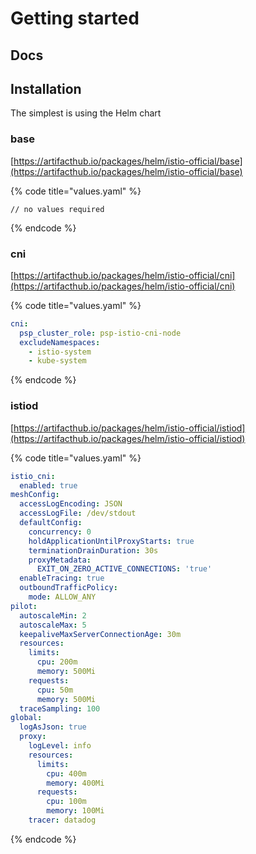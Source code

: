 # Getting started

## Docs

## Installation

The simplest is using the Helm chart

### base

[https://artifacthub.io/packages/helm/istio-official/base](https://artifacthub.io/packages/helm/istio-official/base)

{% code title="values.yaml" %}
```
// no values required
```
{% endcode %}

### cni

[https://artifacthub.io/packages/helm/istio-official/cni](https://artifacthub.io/packages/helm/istio-official/cni)

{% code title="values.yaml" %}
```yaml
cni:
  psp_cluster_role: psp-istio-cni-node
  excludeNamespaces:
    - istio-system
    - kube-system
```
{% endcode %}

### istiod

[https://artifacthub.io/packages/helm/istio-official/istiod](https://artifacthub.io/packages/helm/istio-official/istiod)

{% code title="values.yaml" %}
```yaml
istio_cni:
  enabled: true
meshConfig:
  accessLogEncoding: JSON
  accessLogFile: /dev/stdout
  defaultConfig:
    concurrency: 0
    holdApplicationUntilProxyStarts: true
    terminationDrainDuration: 30s
    proxyMetadata:
      EXIT_ON_ZERO_ACTIVE_CONNECTIONS: 'true'
  enableTracing: true
  outboundTrafficPolicy:
    mode: ALLOW_ANY
pilot:
  autoscaleMin: 2
  autoscaleMax: 5
  keepaliveMaxServerConnectionAge: 30m
  resources:
    limits:
      cpu: 200m
      memory: 500Mi
    requests:
      cpu: 50m
      memory: 500Mi
  traceSampling: 100
global:
  logAsJson: true
  proxy:
    logLevel: info
    resources:
      limits:
        cpu: 400m
        memory: 400Mi
      requests:
        cpu: 100m
        memory: 100Mi
    tracer: datadog
```
{% endcode %}
